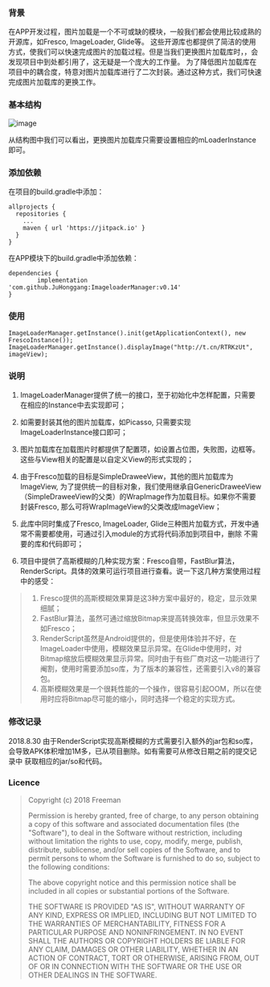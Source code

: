 ### 背景

在APP开发过程，图片加载是一个不可或缺的模块，一般我们都会使用比较成熟的开源库，如Fresco, ImageLoader, Glide等。 这些开源库也都提供了简洁的使用方式，使我们可以快速完成图片的加载过程。但是当我们更换图片加载库时，，会发现项目中到处都引用了，这无疑是一个庞大的工作量。
为了降低图片加载库在项目中的耦合度，特意对图片加载库进行了二次封装。通过这种方式，我们可快速完成图片加载库的更换工作。

### 基本结构

![image](http://od186sz8s.bkt.clouddn.com/ImageLoaderManager.png)

从结构图中我们可以看出，更换图片加载库只需要设置相应的mLoaderInstance即可。

### 添加依赖

在项目的build.gradle中添加：

    allprojects {
      repositories {
        ...
        maven { url 'https://jitpack.io' }
      }
    }

在APP模块下的build.gradle中添加依赖：

    dependencies {
            implementation 'com.github.JuHonggang:ImageloaderManager:v0.14'
    }

### 使用

    ImageLoaderManager.getInstance().init(getApplicationContext(), new FrescoInstance());
    ImageLoaderManager.getInstance().displayImage("http://t.cn/RTRKzUt", imageView);

### 说明

1. ImageLoaderManager提供了统一的接口，至于初始化中怎样配置，只需要在相应的Instance中去实现即可；

2. 如需要封装其他的图片加载库，如Picasso, 只需要实现ImageLoaderInstance接口即可；

3. 图片加载库在加载图片时都提供了配置项，如设置占位图，失败图，边框等。这些与View相关的配置是以自定义View的形式实现的；

4. 由于Fresco加载的目标是SimpleDraweeView，其他的图片加载库为ImageView, 为了提供统一的目标对象，我们使用继承自GenericDraweeView（SimpleDraweeView的父类）的WrapImage作为加载目标。如果你不需要封装Fresco, 那么可将WrapImageView的父类改成ImageView；

5. 此库中同时集成了Fresco, ImageLoader, Glide三种图片加载方式，开发中通常不需要都使用，可通过引入module的方式将代码添加到项目中，删除
不需要的库和代码即可；

6. 项目中提供了高斯模糊的几种实现方案：Fresco自带，FastBlur算法，RenderScript。具体的效果可运行项目进行查看。说一下这几种方案使用过程中的感受：


> 1. Fresco提供的高斯模糊效果算是这3种方案中最好的，稳定，显示效果细腻；
> 2. FastBlur算法，虽然可通过缩放Bitmap来提高转换效率，但显示效果不如Fresco；
> 3. RenderScript虽然是Android提供的，但是使用体验并不好，在ImageLoader中使用，模糊效果显示异常。在Glide中使用时，对Bitmap缩放后模糊效果显示异常。同时由于有些厂商对这一功能进行了阉割，使用时需要添加so库，为了版本的兼容性，还需要引入v8的兼容包。
> 4. 高斯模糊效果是一个很耗性能的一个操作，很容易引起OOM，所以在使用时应将Bitmap尽可能的缩小，同时选择一个稳定的实现方式。

### 修改记录

2018.8.30 由于RenderScript实现高斯模糊的方式需要引入额外的jar包和so库，会导致APK体积增加1M多，已从项目删除。如有需要可从修改日期之前的提交记录中
获取相应的jar/so和代码。

### Licence

> Copyright (c) 2018 Freeman
>
> Permission is hereby granted, free of charge, to any person obtaining a copy
> of this software and associated documentation files (the "Software"), to deal
> in the Software without restriction, including without limitation the rights
> to use, copy, modify, merge, publish, distribute, sublicense, and/or sell
> copies of the Software, and to permit persons to whom the Software is
> furnished to do so, subject to the following conditions:
> 
> The above copyright notice and this permission notice shall be included in all
> copies or substantial portions of the Software.
> 
> THE SOFTWARE IS PROVIDED "AS IS", WITHOUT WARRANTY OF ANY KIND, EXPRESS OR
> IMPLIED, INCLUDING BUT NOT LIMITED TO THE WARRANTIES OF MERCHANTABILITY,
> FITNESS FOR A PARTICULAR PURPOSE AND NONINFRINGEMENT. IN NO EVENT SHALL THE
> AUTHORS OR COPYRIGHT HOLDERS BE LIABLE FOR ANY CLAIM, DAMAGES OR OTHER
> LIABILITY, WHETHER IN AN ACTION OF CONTRACT, TORT OR OTHERWISE, ARISING FROM,
> OUT OF OR IN CONNECTION WITH THE SOFTWARE OR THE USE OR OTHER DEALINGS IN THE
> SOFTWARE.

